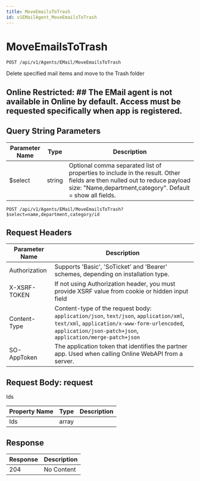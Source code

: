 ```yaml
---
title: MoveEmailsToTrash
id: v1EMailAgent_MoveEmailsToTrash
---
```


# MoveEmailsToTrash

```http
POST /api/v1/Agents/EMail/MoveEmailsToTrash
```

Delete specified mail items and move to the Trash folder



## Online Restricted: ## The EMail agent is not available in Online by default. Access must be requested specifically when app is registered.





## Query String Parameters

| Parameter Name | Type |  Description |
|----------------|------|--------------|
| $select | string |  Optional comma separated list of properties to include in the result. Other fields are then nulled out to reduce payload size: "Name,department,category". Default = show all fields. |

```http
POST /api/v1/Agents/EMail/MoveEmailsToTrash?$select=name,department,category/id
```


## Request Headers

| Parameter Name | Description |
|----------------|-------------|
| Authorization  | Supports 'Basic', 'SoTicket' and 'Bearer' schemes, depending on installation type. |
| X-XSRF-TOKEN   | If not using Authorization header, you must provide XSRF value from cookie or hidden input field |
| Content-Type | Content-type of the request body: `application/json`, `text/json`, `application/xml`, `text/xml`, `application/x-www-form-urlencoded`, `application/json-patch+json`, `application/merge-patch+json` |
| SO-AppToken | The application token that identifies the partner app. Used when calling Online WebAPI from a server. |

## Request Body: request  

Ids 

| Property Name | Type |  Description |
|----------------|------|--------------|
| Ids | array |  |


## Response


| Response | Description |
|----------------|-------------|
| 204 | No Content |